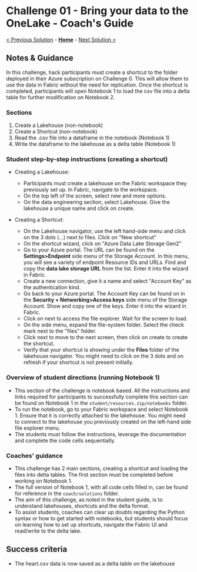 # Challenge 01 - Bring your data to the OneLake - Coach's Guide 

[< Previous Solution](./Solution-00.md) - **[Home](./README.md)** - [Next Solution >](./Solution-02.md)

## Notes & Guidance

In this challenge, hack participants must create a shortcut to the folder deployed in their Azure subscription on Challenge 0. This will allow them to use the data in Fabric without the need for replication. Once the shortcut is completed, participants will open Notebook 1 to load the csv file into a delta table for further modification on Notebook 2.

### Sections

1. Create a Lakehouse (non-notebook)
2. Create a Shortcut (non-notebook)
3. Read the .csv file into a dataframe in the notebook (Notebook 1)
4. Write the dataframe to the lakehouse as a delta table (Notebook 1)
   
### Student step-by-step instructions (creating a shortcut)
- Creating a Lakehouse:
  -  Participants must create a lakehouse on the Fabric workspace they previously set up. In Fabric, navigate to the workspace.
  -  On the top left of the screen, select new and more options.
  -  On the data engineering section, select Lakehouse. Give the lakehouse a unique name and click on create.
    
- Creating a Shortcut:
  - On the Lakehouse navigator, use the left hand-side menu and click on the 3 dots (...) next to files. Click on "New shortcut"
  - On the shortcut wizard, click on "Azure Data Lake Storage Gen2"
  - Go to your Azure portal. The URL can be found on the **Settings>Endpoint** side menu of the Storage Account. In this menu, you will see a variety of endpoint Resource IDs and URLs. Find and copy the **data lake storage URL** from the list. Enter it into the wizard in Fabric.
  - Create a new connection, give it a name and select "Account Key" as the authentication kind.
  - Go back to your Azure portal. The Account Key can be found on in the **Security + Networking>Access keys** side menu of the Storage Account. Show and copy one of the keys. Enter it into the wizard in Fabric.
  - Click on next to access the file explorer. Wait for the screen to load.
  - On the side menu, expand the file-system folder. Select the check mark next to the "files" folder.
  - Click next to move to the next screen, then click on create to create the shortcut.
  - Verify that your shortcut is showing under the **Files** folder of the lakehouse navigator. You might need to click on the 3 dots and on refresh if your shortcut is not present initially.

### Overview of student directions (running Notebook 1)
- This section of the challenge is notebook based. All the instructions and links required for participants to successfully complete this section can be found on Notebook 1 in the `student/resources.zip/notebooks` folder.
- To run the notebook, go to your Fabric workspace and select Notebook 1. Ensure that it is correctly attached to the lakehouse. You might need to connect to the lakehouse you previously created on the left-hand side file explorer menu.
- The students must follow the instructions, leverage the documentation and complete the code cells sequentially.

### Coaches' guidance
- This challenge has 2 main sections, creating a shortcut and loading the files into delta tables. The first section must be completed before working on Notebook 1.
- The full version of Notebook 1, with all code cells filled in, can be found for reference in the `coach/solutions` folder.
- The aim of this challenge, as noted in the student guide, is to understand lakehouses, shortcuts and the delta format.
- To assist students, coaches can clear up doubts regarding the Python syntax or how to get started with notebooks, but students should focus on learning how to set up shortcuts, navigate the Fabric UI and read/write to the delta lake.
  
## Success criteria
  - The heart.csv data is now saved as a delta table on the lakehouse
